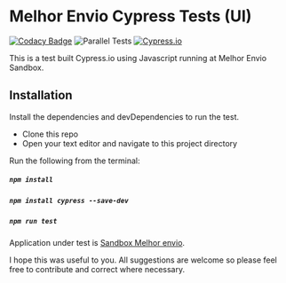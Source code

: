 # Melhor Envio Cypress Tests (UI)
[![Codacy Badge](https://app.codacy.com/project/badge/Grade/8de6386628fd46a2bb3da98c61e1e15d)](https://www.codacy.com/manual/diegopmoreira/Melhor-envio-tests?utm_source=github.com&amp;utm_medium=referral&amp;utm_content=diegopmoreira/Melhor-envio-tests&amp;utm_campaign=Badge_Grade)  ![Parallel Tests](https://github.com/diegopmoreira/Melhor-envio-tests/workflows/Tests/badge.svg)  [![Cypress.io](https://img.shields.io/badge/tested%20with-Cypress-04C38E.svg)](https://www.cypress.io/)


This is a test built Cypress.io using Javascript running at Melhor Envio Sandbox.

## Installation
Install the dependencies and devDependencies to run the test.
- Clone this repo
- Open your text editor and navigate to this project directory

Run the following from the terminal:

##### `npm install`
##### `npm install cypress --save-dev`
##### `npm run test`

Application under test is [Sandbox Melhor envio](https://sandbox.melhorenvio.com.br/).

I hope this was useful to you. All suggestions are welcome so please feel free to contribute and correct where necessary.
